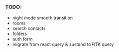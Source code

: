 ### TODO:
 - night mode smooth transition
 - rooms
 - search contacts
 - folders
 - auth form
 - migrate from react query & zustand to RTK query